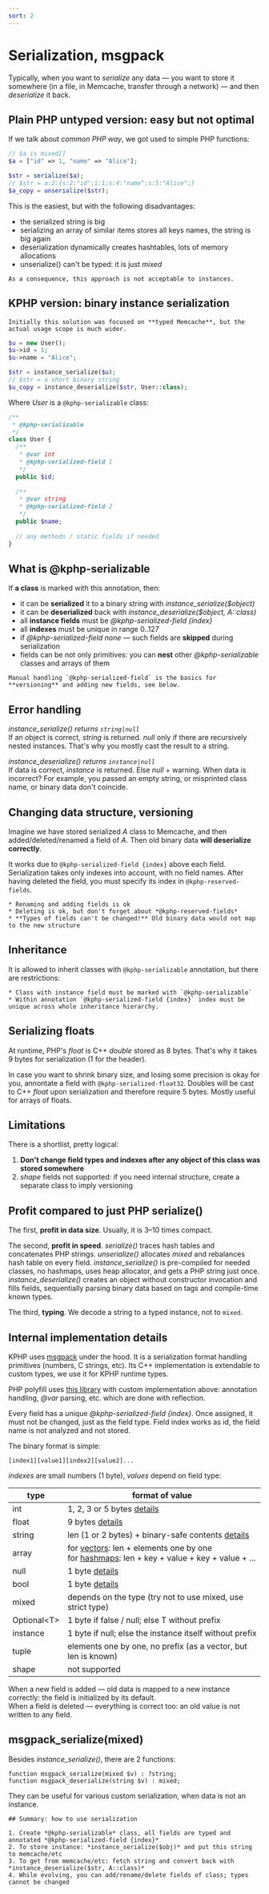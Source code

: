 ```yaml
---
sort: 2
---
```


# Serialization, msgpack

Typically, when you want to *serialize* any data — you want to store it somewhere (in a file, in Memcache, transfer through a network) — and then *deserialize* it back.


## Plain PHP untyped version: easy but not optimal

If we talk about *common PHP way*, we got used to simple PHP functions:
```php
// $a is mixed[]
$a = ["id" => 1, "name" => "Alice"];

$str = serialize($a);
// $str = a:2:{s:2:"id";i:1;s:4:"name";s:5:"Alice";}
$a_copy = unserialize($str);
```
This is the easiest, but with the following disadvantages:
* the serialized string is big
* serializing an array of similar items stores all keys names, the string is big again
* deserialization dynamically creates hashtables, lots of memory allocations
* unserialize() can't be typed: it is just *mixed*

```warning
As a consequence, this approach is not acceptable to instances.
```


## KPHP version: binary instance serialization

```note
Initially this solution was focused on **typed Memcache**, but the actual usage scope is much wider.
```

```php
$u = new User();
$u->id = 1;
$u->name = "Alice";

$str = instance_serialize($u);
// $str = a short binary string
$u_copy = instance_deserialize($str, User::class);
```

Where *User* is a `@kphp-serializable` class:
```php
/**
 * @kphp-serializable
 */
class User {
  /**
   * @var int
   * @kphp-serialized-field 1
   */
  public $id;
 
  /**
   * @var string
   * @kphp-serialized-field 2
   */
  public $name;
 
  // any methods / static fields if needed
}
```


## What is @kphp-serializable

If **a class** is marked with this annotation, then:
* it can be **serialized** it to a binary string with *instance_serialize($object)*
* it can be **deserialized** back with *instance_deserialize($object, A::class)*
* all **instance fields** must be *@kphp-serialized-field {index}*
* all **indexes** must be unique in range 0..127
* if *@kphp-serialized-field none* — such fields are **skipped** during serialization
* fields can be not only primitives: you can **nest** other *@kphp-serializable* classes and arrays of them

```note
Manual handling `@kphp-serialized-field` is the basics for **versioning** and adding new fields, see below.
```


## Error handling

*instance_serialize() returns `string|null`*  
If an object is correct, *string* is returned. *null* only if there are recursively nested instances. That's why you mostly cast the result to a string.

*instance_deserialize() returns `instance|null`*  
If data is correct, *instance* is returned. Else *null* + warning. When data is incorrect? For example, you passed an empty string, or misprinted class name, or binary data don't coincide.


## Changing data structure, versioning

Imagine we have stored serialized *A* class to Memcache, and then added/deleted/renamed a field of *A*. 
Then old binary data **will deserialize correctly**.

It works due to `@kphp-serialized-field {index}` above each field. Serialization takes only indexes into account, with no field names. 
After having deleted the field, you must specify its index in `@kphp-reserved-fields`.

```tip
* Renaming and adding fields is ok
* Deleting is ok, but don't forget about *@kphp-reserved-fields*
* **Types of fields can't be changed!** Old binary data would not map to the new structure
```
## Inheritance
It is allowed to inherit classes with `@kphp-serializable` annotation, but there are restrictions:

```tip
* Class with instance field must be marked with `@kphp-serializable`
* Within annotation `@kphp-serialized-field {index}` index must be unique across whole inheritance hierarchy.
```

## Serializing floats

At runtime, PHP's *float* is C++ *double* stored as 8 bytes. That's why it takes 9 bytes for serialization (1 for the header).

In case you want to shrink binary size, and losing some precision is okay for you, annontate a field with `@kphp-serialized-float32`. Doubles will be cast to C++ *float* upon serialization and therefore require 5 bytes. Mostly useful for arrays of floats.


## Limitations

There is a shortlist, pretty logical:

1. **Don't change field types and indexes after any object of this class was stored somewhere**
2. *shape* fields not supported: if you need internal structure, create a separate class to imply versioning


## Profit compared to just PHP serialize()

The first, **profit in data size**. 
Usually, it is 3–10 times compact.

The second, **profit in speed**. 
*serialize()* traces hash tables and concatenates PHP strings. 
*unserialize()* allocates *mixed* and rebalances hash table on every field. 
*instance_serialize()* is pre-compiled for needed classes, no hashmaps, uses heap allocator, and gets a PHP string just once. 
*instance_deserialize()* creates an object without constructor invocation and fills fields, sequentially parsing binary data based on tags and compile-time known types.

The third, **typing**. 
We decode a string to a typed instance, not to `mixed`. 


## Internal implementation details

KPHP uses [msgpack](https://msgpack.org/) under the hood. It is a serialization format handling primitives (numbers, C strings, etc). 
Its C++ implementation is extendable to custom types, we use it for KPHP runtime types. 

PHP polyfill uses [this library](https://github.com/rybakit/msgpack.php) with custom implementation above: 
annotation handling, *@var* parsing, etc. which are done with reflection.

Every field has a unique *@kphp-serialized-field {index}*. Once assigned, it must not be changed, just as the field type. 
Field index works as id, the field name is not analyzed and not stored.

The binary format is simple:
```
[index1][value1][index2][value2]...
```

*indexes* are small numbers (1 byte), *values* depend on field type:

<table>
<thead>
<tr><th>type</th><th>format of value</th></tr>
</thead>
<tr>
    <td>int</td>
    <td>1, 2, 3 or 5 bytes
        <a class="i-details" href="https://github.com/msgpack/msgpack/blob/master/spec.md#int-format-family">details</a></td>
</tr>
<tr>
    <td>float</td>
    <td>9 bytes
        <a class="i-details" href="https://github.com/msgpack/msgpack/blob/master/spec.md#float-format-family">details</a></td>
</tr>
<tr>
    <td>string</td>
    <td>len (1 or 2 bytes) + binary-safe contents
        <a class="i-details" href="https://github.com/msgpack/msgpack/blob/master/spec.md#str-format-family">details</a></td>
</tr>
<tr>
    <td>array</td>
    <td>for <a href="https://github.com/msgpack/msgpack/blob/master/spec.md#array-format-family">vectors</a>: len + elements one by one<br>
        for <a href="https://github.com/msgpack/msgpack/blob/master/spec.md#map-format-family">hashmaps</a>: len + key + value + key + value + ...</td>
</tr>
<tr>
    <td>null</td>
    <td>1 byte
        <a class="i-details" href="https://github.com/msgpack/msgpack/blob/master/spec.md#nil-format">details</a></td>
</tr>
<tr>
    <td>bool</td>
    <td>1 byte
        <a class="i-details" href="https://github.com/msgpack/msgpack/blob/master/spec.md#bool-format-family">details</a></td>
</tr>
<tr>
    <td>mixed</td>
    <td>depends on the type (try not to use mixed, use strict type)</td>
</tr>
<tr>
    <td>Optional&lt;T&gt;</td>
    <td>1 byte if false / null; else T without prefix</td>
</tr>
<tr>
    <td>instance</td>
    <td>1 byte if null; else the instance itself without prefix</td>
</tr>
<tr>
    <td>tuple</td>
    <td>elements one by one, no prefix (as a vector, but len is known)</td>
</tr>
<tr>
    <td>shape</td>
    <td>not supported</td>
</tr>
</table>

When a new field is added — old data is mapped to a new instance correctly: the field is initialized by its default.  
When a field is deleted — everything is correct too: an old value is not written to any field.


## msgpack_serialize(mixed)

Besides *instance_serialize()*, there are 2 functions:
```
function msgpack_serialize(mixed $v) : ?string;
function msgpack_deserialize(string $v) : mixed;
```
They can be useful for various custom serialization, when data is not an instance. 


```tip
## Summary: how to use serialization

1. Create *@kphp-serializable* class, all fields are typed and annotated *@kphp-serialized-field {index}*
2. To store instance: *instance_serialize($obj)* and put this string to memcache/etc
3. To get from memcache/etc: fetch string and convert back with *instance_deserialize($str, A::class)*
4. While evolving, you can add/rename/delete fields of class; types cannot be changed
```

